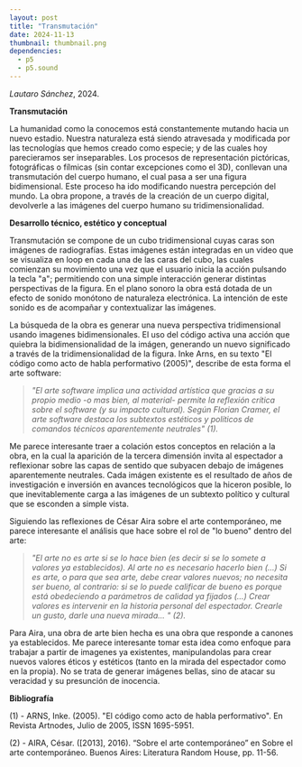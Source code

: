 ```yaml
---
layout: post
title: "Transmutación"
date: 2024-11-13
thumbnail: thumbnail.png
dependencies:
  - p5
  - p5.sound
---
```


<div id="div-sketch">
  <script type="text/javascript" src="sketch.js"></script>
</div>

_Lautaro Sánchez_, 2024.

**Transmutación**

La humanidad como la conocemos está constantemente mutando hacia un nuevo estadio. Nuestra naturaleza está siendo atravesada y modificada por las tecnologías que hemos creado como especie; y de las cuales hoy parecieramos ser inseparables.  Los procesos de representación pictóricas, fotográficas o fílmicas (sin contar excepciones como el 3D), conllevan una transmutación del cuerpo humano, el cual pasa a ser una figura bidimensional. Este proceso ha ido modificando nuestra percepción del mundo. La obra propone, a través de la creación de un cuerpo digital, devolverle a las imágenes del cuerpo humano su tridimensionalidad. 

**Desarrollo técnico, estético y conceptual**

Transmutación se compone de un cubo tridimensional cuyas caras son imágenes de radiografías. Estas imágenes están integradas en un video que se visualiza en loop en cada una de las caras del cubo, las cuales comienzan su movimiento una vez que el usuario inicia la acción pulsando la tecla "a"; permitiendo con una simple interacción generar distintas perspectivas de la figura. En el plano sonoro la obra está dotada de un efecto de sonido monótono de naturaleza electrónica. La intención de este sonido es de acompañar y contextualizar las imágenes. 

La búsqueda de la obra es generar una nueva perspectiva tridimensional usando imagenes bidimensionales. El uso del código activa una acción que quiebra la bidimensionalidad de la imágen, generando un nuevo significado a través de la tridimensionalidad de la figura.  Inke Arns, en su texto "El código como acto de habla performativo (2005)", describe de esta forma el arte software: 

>_"El arte software implica una actividad artística que gracias a su propio medio -o mas bien, al material- permite la reflexión crítica sobre el software (y su impacto cultural). Según Florian Cramer, el arte software destaca los subtextos estéticos y políticos de comandos técnicos aparentemente neutrales" (1)._

 Me parece interesante traer a colación estos conceptos en relación a la obra, en la cual la aparición de la tercera dimensión invita al espectador a reflexionar sobre las capas de sentido que subyacen debajo de imágenes aparentemente neutrales. Cada imágen existente es el resultado de años de investigación e inversión en avances tecnológicos que la hiceron posible, lo que inevitablemente carga a las imágenes de un subtexto político y cultural que se esconden a simple vista. 

Siguiendo las reflexiones de César Aira sobre el arte contemporáneo, me parece interesante el análisis que hace sobre el rol de "lo bueno" dentro del arte: 

> _"El arte no es arte si se lo hace bien (es decir si se lo somete a valores ya establecidos). Al arte no es necesario hacerlo bien (...) Si es arte, o para que sea arte, debe crear valores nuevos; no necesita ser bueno, al contrario: si se lo puede calificar de bueno es porque está obedeciendo a parámetros de calidad ya fijados (...) Crear valores es intervenir en la historia personal del espectador. Crearle un gusto, darle una nueva mirada... " (2)._

Para Aira, una obra de arte bien hecha es una obra que responde a canones ya establecidos. Me parece interesante tomar esta idea como enfoque para trabajar a partir de imagenes ya existentes, manipulandolas para crear nuevos valores éticos y estéticos (tanto en la mirada del espectador como en la propia). No se trata de generar imágenes bellas, sino de atacar su veracidad y su presunción de inocencia.

**Bibliografía**

(1) - ARNS, Inke. (2005). "El código como acto de habla performativo". En Revista Artnodes, Julio de 2005, ISSN 1695-5951.

(2) - AIRA, César. ([2013], 2016). “Sobre el arte contemporáneo” en Sobre el arte contemporáneo. Buenos Aires: Literatura Random House, pp. 11-56.